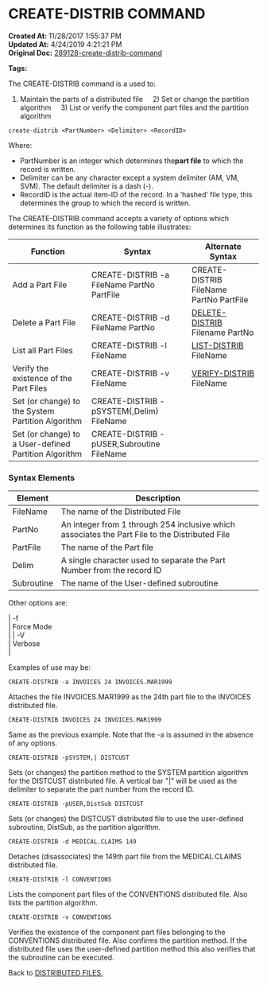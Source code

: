 # CREATE-DISTRIB COMMAND

**Created At:** 11/28/2017 1:55:37 PM  
**Updated At:** 4/24/2019 4:21:21 PM  
**Original Doc:** [289128-create-distrib-command](https://docs.jbase.com/44203-distributed-files/289128-create-distrib-command)  

**Tags:**
<badge text='create-file distributed' vertical='middle' />
<badge text='create-file distrib' vertical='middle' />

The CREATE-DISTRIB command is a used to:

1) Maintain the parts of a distributed file
    2) Set or change the partition algorithm
    3) List or verify the component part files and the partition algorithm

```
create-distrib <PartNumber> <Delimiter> <RecordID>
```

Where:

- PartNumber is an integer which determines the**part file** to which the record is written.
- Delimiter can be any character except a system delimiter (AM, VM, SVM). The default delimiter is a dash (-).
- RecordID is the actual item-ID of the record. In a ‘hashed’ file type, this determines the group to which the record is written.




The CREATE-DISTRIB command accepts a variety of options which determines its function as the following table illustrates:


| Function<br> | Syntax<br> | Alternate Syntax<br> |
| --- | --- | --- |
| Add a Part File<br> | CREATE-DISTRIB -a FileName PartNo PartFile<br> | CREATE-DISTRIB FileName PartNo PartFile<br> |
| Delete a Part File<br> | CREATE-DISTRIB -d FileName PartNo<br> | [DELETE-DISTRIB](289267-delete-distrib) Filename PartNo<br> |
| List all Part Files<br> | CREATE-DISTRIB -l FileName<br> | [LIST-DISTRIB](289268-list-distrib) FileName<br> |
| Verify the existence of the Part Files<br> | CREATE-DISTRIB -v FileName<br> | [VERIFY-DISTRIB](289270-verify-distrib) FileName<br> |
| Set (or change) to the System Partition Algorithm<br> | CREATE-DISTRIB -pSYSTEM{,Delim} FileName<br> |  <br> |
| Set (or change) to a User-defined Partition Algorithm<br> | CREATE-DISTRIB -pUSER,Subroutine FileName<br> |  <br> |




### Syntax Elements


| Element<br> | Description<br> |
| --- | --- |
| FileName<br> | The name of the Distributed File<br> |
| PartNo<br> | An integer from 1 through 254 inclusive which associates the Part File to the Distributed File<br> |
| PartFile<br> | The name of the Part file<br> |
| Delim<br> | A single character used to separate the Part Number from the record ID<br> |
| Subroutine<br> | The name of the User-defined subroutine<br> |




Other options are:


| -f<br> | Force Mode<br> |
| -V<br> | Verbose<br> |




Examples of use may be:

```
CREATE-DISTRIB -a INVOICES 24 INVOICES.MAR1999
```



Attaches the file INVOICES.MAR1999 as the 24th part file to the INVOICES distributed file.

```
CREATE-DISTRIB INVOICES 24 INVOICES.MAR1999
```



Same as the previous example. Note that the -a is assumed in the absence of any options.

```
CREATE-DISTRIB -pSYSTEM,| DISTCUST
```



Sets (or changes) the partition method to the SYSTEM partition algorithm for the DISTCUST distributed file. A vertical bar "|" will be used as the delimiter to separate the part number from the record ID.

```
CREATE-DISTRIB -pUSER,DistSub DISTCUST
```



Sets (or changes) the DISTCUST distributed file to use the user-defined subroutine, DistSub, as the partition algorithm.

```
CREATE-DISTRIB -d MEDICAL.CLAIMS 149
```



Detaches (disassociates) the 149th part file from the MEDICAL.CLAIMS distributed file.

```
CREATE-DISTRIB -l CONVENTIONS
```



Lists the component part files of the CONVENTIONS distributed file. Also lists the partition algorithm.

```
CREATE-DISTRIB -v CONVENTIONS
```



Verifies the existence of the component part files belonging to the CONVENTIONS distributed file. Also confirms the partition method. If the distributed file uses the user-defined partition method this also verifies that the subroutine can be executed.



Back to [DISTRIBUTED FILES.](289126-distributed-files)

